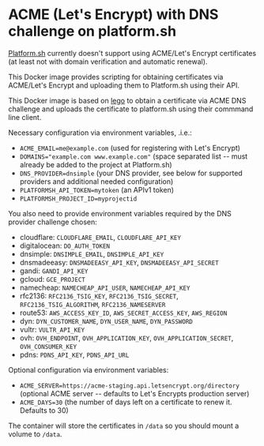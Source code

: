 # ACME (Let's Encrypt) with DNS challenge on platform.sh

[Platform.sh](https://platform.sh) currently doesn't support using
ACME/Let's Encrypt certificates (at least not with domain verification
and automatic renewal).

This Docker image provides scripting for obtaining certificates via
ACME/Let's Encrypt and uploading them to Platform.sh using their API.

This Docker image is based on [lego](https://github.com/xenolf/lego)
to obtain a certificate via ACME DNS challenge and uploads the
certificate to platform.sh using their commmand line client.

Necessary configuration via environment variables, .i.e.:

 * `ACME_EMAIL=me@example.com` (used for registering with Let's Encrypt)
 * `DOMAINS="example.com www.example.com"` (space separated list --
   must already be added to the project at Platform.sh)
 * `DNS_PROVIDER=dnsimple` (your DNS provider, see below for supported
   providers and additional needed configuration)
 * `PLATFORMSH_API_TOKEN=mytoken` (an APIv1 token)
 * `PLATFORMSH_PROJECT_ID=myprojectid`


You also need to provide environment variables required by the DNS provider challenge chosen:

 * cloudflare: `CLOUDFLARE_EMAIL`, `CLOUDFLARE_API_KEY`
 * digitalocean: `DO_AUTH_TOKEN`
 * dnsimple: `DNSIMPLE_EMAIL`, `DNSIMPLE_API_KEY`
 * dnsmadeeasy:	`DNSMADEEASY_API_KEY`, `DNSMADEEASY_API_SECRET`
 * gandi: `GANDI_API_KEY`
 * gcloud: `GCE_PROJECT`
 * namecheap: `NAMECHEAP_API_USER`, `NAMECHEAP_API_KEY`
 * rfc2136:	`RFC2136_TSIG_KEY`, `RFC2136_TSIG_SECRET`, `RFC2136_TSIG_ALGORITHM`, `RFC2136_NAMESERVER`
 * route53:	`AWS_ACCESS_KEY_ID`, `AWS_SECRET_ACCESS_KEY`, `AWS_REGION`
 * dyn: `DYN_CUSTOMER_NAME`, `DYN_USER_NAME`, `DYN_PASSWORD`
 * vultr: `VULTR_API_KEY`
 * ovh: `OVH_ENDPOINT`, `OVH_APPLICATION_KEY`, `OVH_APPLICATION_SECRET`, `OVH_CONSUMER_KEY`
 * pdns: `PDNS_API_KEY`, `PDNS_API_URL`

Optional configuration via environment variables:

* `ACME_SERVER=https://acme-staging.api.letsencrypt.org/directory`
(optional ACME server -- defaults to Let's Encrypts production server)
* `ACME_DAYS=30` (the number of days left on a certificate to renew
it. Defaults to 30)

The container will store the certificates in `/data` so you should
mount a volume to `/data`.
